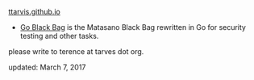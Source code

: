 [ttarvis.github.io](https://ttarvis.github.io)

* [Go Black Bag](https://github.com/ttarvis/gobkb) is the Matasano Black Bag rewritten in Go for security testing and other tasks.

please write to terence at tarves dot org.

updated: March 7, 2017
